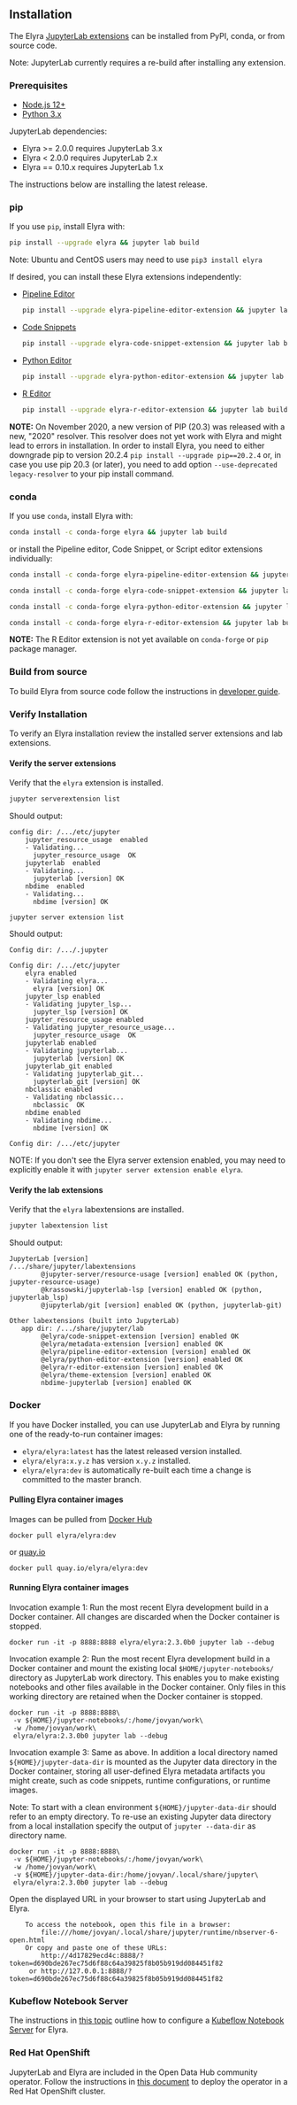 <!--
{% comment %}
Copyright 2018-2021 Elyra Authors

Licensed under the Apache License, Version 2.0 (the "License");
you may not use this file except in compliance with the License.
You may obtain a copy of the License at

http://www.apache.org/licenses/LICENSE-2.0

Unless required by applicable law or agreed to in writing, software
distributed under the License is distributed on an "AS IS" BASIS,
WITHOUT WARRANTIES OR CONDITIONS OF ANY KIND, either express or implied.
See the License for the specific language governing permissions and
limitations under the License.
{% endcomment %}
-->
## Installation

The Elyra [JupyterLab extensions](https://jupyterlab.readthedocs.io/en/stable/user/extensions.html) can be installed from PyPI, conda, or from source code.

Note: JupyterLab currently requires a re-build after installing any extension.

### Prerequisites

* [Node.js 12+](https://nodejs.org/en/)
* [Python 3.x](https://www.python.org/downloads/)

JupyterLab dependencies:
 - Elyra >= 2.0.0 requires JupyterLab 3.x
 - Elyra < 2.0.0 requires JupyterLab 2.x
 - Elyra == 0.10.x requires JupyterLab 1.x

The instructions below are installing the latest release.

### pip

If you use `pip`, install Elyra with:

```bash
pip install --upgrade elyra && jupyter lab build
```

Note: Ubuntu and CentOS users may need to use `pip3 install elyra` 

If desired, you can install these Elyra extensions independently:

- [Pipeline Editor](https://pypi.org/project/elyra-pipeline-editor-extension/)

   ```bash
   pip install --upgrade elyra-pipeline-editor-extension && jupyter lab build
   ```

- [Code Snippets](https://pypi.org/project/elyra-code-snippet-extension/)

   ```bash
   pip install --upgrade elyra-code-snippet-extension && jupyter lab build
   ```

- [Python Editor](https://pypi.org/project/elyra-python-editor-extension/)

   ```bash
   pip install --upgrade elyra-python-editor-extension && jupyter lab build
   ```

- [R Editor](https://pypi.org/project/elyra-r-editor-extension/)

   ```bash
   pip install --upgrade elyra-r-editor-extension && jupyter lab build
   ```

**NOTE:** On November 2020, a new version of PIP (20.3) was released with a new, "2020" resolver. This resolver does not yet work with Elyra and might lead to errors in installation. In order to install Elyra, you need to either downgrade pip to version 20.2.4 `pip install --upgrade pip==20.2.4` or, in case you use pip 20.3 (or later), you need to add option `--use-deprecated legacy-resolver` to your pip install command.


### conda

If you use `conda`, install Elyra with:

```bash
conda install -c conda-forge elyra && jupyter lab build
```

or install the Pipeline editor, Code Snippet, or Script editor extensions individually:

```bash
conda install -c conda-forge elyra-pipeline-editor-extension && jupyter lab build
```

```bash
conda install -c conda-forge elyra-code-snippet-extension && jupyter lab build
```

```bash
conda install -c conda-forge elyra-python-editor-extension && jupyter lab build
```

```bash
conda install -c conda-forge elyra-r-editor-extension && jupyter lab build
```

**NOTE:** The R Editor extension is not yet available on `conda-forge` or `pip` package manager.

### Build from source

To build Elyra from source code follow the instructions in [developer guide](/developer_guide/development-workflow.md).

### Verify Installation

To verify an Elyra installation review the installed server extensions and lab extensions.

#### Verify the server extensions

Verify that the `elyra` extension is installed.

```bash
jupyter serverextension list
```

Should output:

```
config dir: /.../etc/jupyter
    jupyter_resource_usage  enabled 
    - Validating...
      jupyter_resource_usage  OK
    jupyterlab  enabled 
    - Validating...
      jupyterlab [version] OK
    nbdime  enabled 
    - Validating...
      nbdime [version] OK
```

```
jupyter server extension list
```

Should output:

```
Config dir: /.../.jupyter

Config dir: /.../etc/jupyter
    elyra enabled
    - Validating elyra...
      elyra [version] OK
    jupyter_lsp enabled
    - Validating jupyter_lsp...
      jupyter_lsp [version] OK
    jupyter_resource_usage enabled
    - Validating jupyter_resource_usage...
      jupyter_resource_usage  OK
    jupyterlab enabled
    - Validating jupyterlab...
      jupyterlab [version] OK
    jupyterlab_git enabled
    - Validating jupyterlab_git...
      jupyterlab_git [version] OK
    nbclassic enabled
    - Validating nbclassic...
      nbclassic  OK
    nbdime enabled
    - Validating nbdime...
      nbdime [version] OK

Config dir: /.../etc/jupyter
```

NOTE: If you don't see the Elyra server extension enabled, you may need to explicitly enable it with `jupyter server extension enable elyra`.

#### Verify the lab extensions

Verify that the `elyra` labextensions are installed.

```bash
jupyter labextension list
```

Should output:

```
JupyterLab [version]
/.../share/jupyter/labextensions
        @jupyter-server/resource-usage [version] enabled OK (python, jupyter-resource-usage)
        @krassowski/jupyterlab-lsp [version] enabled OK (python, jupyterlab_lsp)
        @jupyterlab/git [version] enabled OK (python, jupyterlab-git)

Other labextensions (built into JupyterLab)
   app dir: /.../share/jupyter/lab
        @elyra/code-snippet-extension [version] enabled OK
        @elyra/metadata-extension [version] enabled OK
        @elyra/pipeline-editor-extension [version] enabled OK
        @elyra/python-editor-extension [version] enabled OK
        @elyra/r-editor-extension [version] enabled OK
        @elyra/theme-extension [version] enabled OK
        nbdime-jupyterlab [version] enabled OK 
```

### Docker 

If you have Docker installed, you can use JupyterLab and Elyra by running one of the ready-to-run container images:

 - `elyra/elyra:latest` has the latest released version installed.
 - `elyra/elyra:x.y.z` has version `x.y.z` installed.
 - `elyra/elyra:dev` is automatically re-built each time a change is committed to the master branch.

#### Pulling Elyra container images

Images can be pulled from [Docker Hub](https://hub.docker.com/r/elyra/elyra/tags) 

```
docker pull elyra/elyra:dev
```

or [quay.io](https://quay.io/repository/elyra/elyra?tab=tags)

```
docker pull quay.io/elyra/elyra:dev
```

#### Running Elyra container images

Invocation example 1: Run the most recent Elyra development build in a Docker container. All changes are discarded when the Docker container is stopped.

```
docker run -it -p 8888:8888 elyra/elyra:2.3.0b0 jupyter lab --debug
```

Invocation example 2: Run the most recent Elyra development build in a Docker container and mount the existing local `$HOME/jupyter-notebooks/` directory as JupyterLab work directory. This enables you to make existing notebooks and other files available in the Docker container. Only files in this working directory are retained when the Docker container is stopped. 

```
docker run -it -p 8888:8888\
 -v ${HOME}/jupyter-notebooks/:/home/jovyan/work\
 -w /home/jovyan/work\
 elyra/elyra:2.3.0b0 jupyter lab --debug
```

Invocation example 3: Same as above. In addition a local directory named `${HOME}/jupyter-data-dir` is mounted as the Jupyter data directory in the Docker container, storing all user-defined Elyra metadata artifacts you might create, such as code snippets, runtime configurations, or runtime images.

Note: To start with a clean environment `${HOME}/jupyter-data-dir` should refer to an empty directory. To re-use an existing Jupyter data directory from a local installation specify the output of `jupyter --data-dir` as directory name. 

```
docker run -it -p 8888:8888\
 -v ${HOME}/jupyter-notebooks/:/home/jovyan/work\
 -w /home/jovyan/work\
 -v ${HOME}/jupyter-data-dir:/home/jovyan/.local/share/jupyter\
 elyra/elyra:2.3.0b0 jupyter lab --debug
```

Open the displayed URL in your browser to start using JupyterLab and Elyra.

```
    To access the notebook, open this file in a browser:
        file:///home/jovyan/.local/share/jupyter/runtime/nbserver-6-open.html
    Or copy and paste one of these URLs:
        http://4d17829ecd4c:8888/?token=d690bde267ec75d6f88c64a39825f8b05b919dd084451f82
     or http://127.0.0.1:8888/?token=d690bde267ec75d6f88c64a39825f8b05b919dd084451f82
```

### Kubeflow Notebook Server

The instructions in 
[this topic](/recipes/using-elyra-with-kubeflow-notebook-server.md) outline how to configure a [Kubeflow Notebook Server](https://www.kubeflow.org/docs/components/notebooks) for Elyra.

### Red Hat OpenShift

JupyterLab and Elyra are included in the Open Data Hub community operator. Follow the instructions in [this document](/recipes/deploying-elyra-with-opendatahub.md) to deploy the operator in a Red Hat OpenShift cluster.
